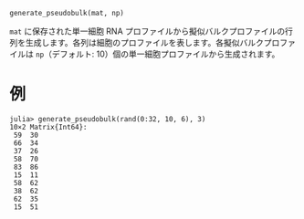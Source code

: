```
generate_pseudobulk(mat, np)
```

`mat` に保存された単一細胞 RNA プロファイルから擬似バルクプロファイルの行列を生成します。各列は細胞のプロファイルを表します。各擬似バルクプロファイルは `np`（デフォルト: 10）個の単一細胞プロファイルから生成されます。

# 例

```jldoctest
julia> generate_pseudobulk(rand(0:32, 10, 6), 3)
10×2 Matrix{Int64}:
 59  30
 66  34
 37  26
 58  70
 83  86
 15  11
 58  62
 38  62
 62  35
 15  51
```
